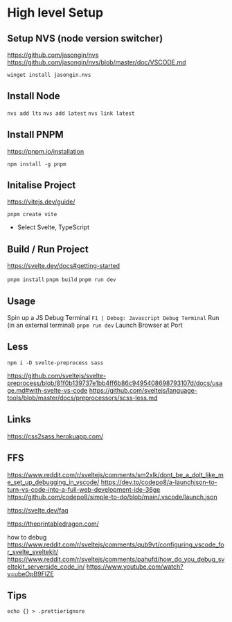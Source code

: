 # High level Setup

## Setup NVS (node version switcher)

https://github.com/jasongin/nvs
https://github.com/jasongin/nvs/blob/master/doc/VSCODE.md

`winget install jasongin.nvs`

## Install Node

`nvs add lts`
`nvs add latest`
`nvs link latest`

## Install PNPM

https://pnpm.io/installation

`npm install -g pnpm`

## Initalise Project

https://vitejs.dev/guide/

`pnpm create vite`

- Select Svelte, TypeScript

## Build / Run Project

https://svelte.dev/docs#getting-started

`pnpm install`
`pnpm build`
`pnpm run dev`

## Usage

Spin up a JS Debug Terminal
`F1 | Debug: Javascript Debug Terminal`
Run (in an external terminal)
`pnpm run dev`
Launch Browser at Port

## Less

`npm i -D svelte-preprocess sass`

https://github.com/sveltejs/svelte-preprocess/blob/81f0b139737e1bb4ff6b86c9495408698793107d/docs/usage.md#with-svelte-vs-code
https://github.com/sveltejs/language-tools/blob/master/docs/preprocessors/scss-less.md


## Links

https://css2sass.herokuapp.com/

## FFS

https://www.reddit.com/r/sveltejs/comments/sm2xlk/dont_be_a_dolt_like_me_set_up_debugging_in_vscode/
https://dev.to/codepo8/a-launchjson-to-turn-vs-code-into-a-full-web-development-ide-36ge
https://github.com/codepo8/simple-to-do/blob/main/.vscode/launch.json

https://svelte.dev/faq

https://theprintabledragon.com/

how to debug
https://www.reddit.com/r/sveltejs/comments/qub9vt/configuring_vscode_for_svelte_sveltekit/
https://www.reddit.com/r/sveltejs/comments/pahufd/how_do_you_debug_sveltekit_serverside_code_in/
https://www.youtube.com/watch?v=ubeOpB9FlZE

## Tips

`echo {} > .prettierignore`